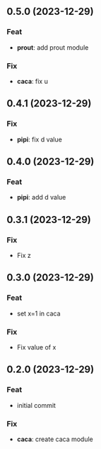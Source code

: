 ## 0.5.0 (2023-12-29)

### Feat

- **prout**: add prout module

### Fix

- **caca**: fix u

## 0.4.1 (2023-12-29)

### Fix

- **pipi**: fix d value

## 0.4.0 (2023-12-29)

### Feat

- **pipi**: add d value

## 0.3.1 (2023-12-29)

### Fix

- Fix z

## 0.3.0 (2023-12-29)

### Feat

- set x=1 in caca

### Fix

- Fix value of x

## 0.2.0 (2023-12-29)

### Feat

- initial commit

### Fix

- **caca**: create caca module
